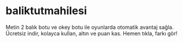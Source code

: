 # baliktutmahilesi
Metin 2 balık botu ve okey botu ile oyunlarda otomatik avantaj sağla. Ücretsiz indir, kolayca kullan, altın ve puan kas. Hemen tıkla, farkı gör!
